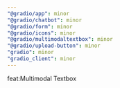 ```yaml
---
"@gradio/app": minor
"@gradio/chatbot": minor
"@gradio/form": minor
"@gradio/icons": minor
"@gradio/multimodaltextbox": minor
"@gradio/upload-button": minor
"gradio": minor
"gradio_client": minor
---
```


feat:Multimodal Textbox
